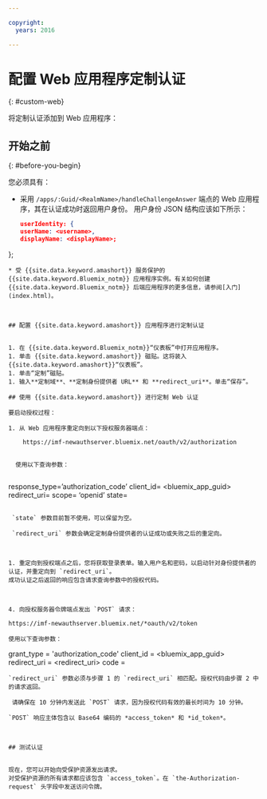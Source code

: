 ```yaml
---

copyright:
  years: 2016

---
```


# 配置 Web 应用程序定制认证
{: #custom-web}

将定制认证添加到 Web 应用程序：

## 开始之前
{: #before-you-begin}

您必须具有：
* 采用 `/apps/:Guid/<RealmName>/handleChallengeAnswer` 端点的 Web 应用程序，其在认证成功时返回用户身份。
用户身份 JSON 结构应该如下所示：

   ```json
  userIdentity: {
  userName: <username>,
  displayName: <displayName>;
 };
```
* 受 {{site.data.keyword.amashort}} 服务保护的 {{site.data.keyword.Bluemix_notm}} 应用程序实例。有关如何创建 {{site.data.keyword.Bluemix_notm}} 后端应用程序的更多信息，请参阅[入门](index.html)。



## 配置 {{site.data.keyword.amashort}} 应用程序进行定制认证


1. 在 {{site.data.keyword.Bluemix_notm}}“仪表板”中打开应用程序。
1. 单击 {{site.data.keyword.amashort}} 磁贴。这将装入 {{site.data.keyword.amashort}}“仪表板”。
1. 单击“定制”磁贴。
1. 输入**定制域**、**定制身份提供者 URL** 和 **redirect_uri**。单击“保存”。

## 使用 {{site.data.keyword.amashort}} 进行定制 Web 认证

要启动授权过程：

1. 从 Web 应用程序重定向到以下授权服务器端点：

    https://imf-newauthserver.bluemix.net/oauth/v2/authorization

  
  使用以下查询参数：
  
   ```
response_type=’authorization_code’
   client_id= <bluemix\_app\_guid>
   redirect_uri= <uri for the redirect after getting an authorization code>
   scope= ‘openid’
   state= <state>
   ```

    `state` 参数目前暂不使用，可以保留为空。

    `redirect_uri` 参数会确定定制身份提供者的认证成功或失败之后的重定向。



1. 重定向到授权端点之后，您将获取登录表单。输入用户名和密码，以启动针对身份提供者的认证，并重定向到 `redirect_uri`。
成功认证之后返回的响应包含请求查询参数中的授权代码。



4. 向授权服务器令牌端点发出 `POST` 请求：

 https://imf-newauthserver.bluemix.net/*oauth/v2/token

 使用以下查询参数：
  
 ```
grant_type = 'authorization_code'
 client_id = <bluemix_app_guid>
 redirect_uri = <redirect_uri>
 code = <authorization code>
 ```
`redirect_uri` 参数必须与步骤 1 的 `redirect_uri` 相匹配。授权代码由步骤 2 中的请求返回。
  
  请确保在 10 分钟内发送此 `POST` 请求，因为授权代码有效的最长时间为 10 分钟。

`POST` 响应主体包含以 Base64 编码的 *access_token* 和 *id_token*。



## 测试认证


现在，您可以开始向受保护资源发出请求。
对受保护资源的所有请求都应该包含 `access_token`。在 `the-Authorization-request` 头字段中发送访问令牌。




